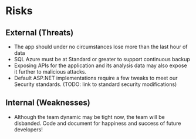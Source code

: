 # Risks

## External (Threats)
- The app should under no circumstances lose more than the last hour of data
- SQL Azure must be at Standard or greater to support continuous backup
- Exposing APIs for the application and its analysis data may also expose it further to malicious attacks.
- Default ASP.NET implementations require a few tweaks to meet our Security standards. (TODO: link to standard security modifications)
	
## Internal (Weaknesses)
- Although the team dynamic may be tight now, the team will be disbanded. Code and document for happiness and success of future developers!
